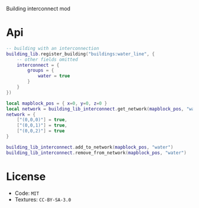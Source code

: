 
Building interconnect mod

# Api

```lua
-- building with an interconnection
building_lib.register_building("buildings:water_line", {
    -- other fields omitted
    interconnect = {
        groups = {
            water = true
        }
    }
})

local mapblock_pos = { x=0, y=0, z=0 }
local network = building_lib_interconnect.get_network(mapblock_pos, "water")
network = {
    ["(0,0,0)"] = true,
    ["(0,0,1)"] = true,
    ["(0,0,2)"] = true
}

building_lib_interconnect.add_to_network(mapblock_pos, "water")
building_lib_interconnect.remove_from_network(mapblock_pos, "water")

```

# License

* Code: `MIT`
* Textures: `CC-BY-SA-3.0`